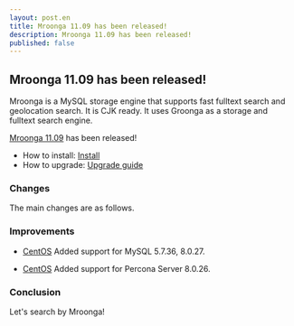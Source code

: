 ```yaml
---
layout: post.en
title: Mroonga 11.09 has been released!
description: Mroonga 11.09 has been released!
published: false
---
```


## Mroonga 11.09 has been released!

Mroonga is a MySQL storage engine that supports fast fulltext search
and geolocation search. It is CJK ready. It uses Groonga as a storage
and fulltext search engine.

[Mroonga 11.09](/docs/news.html#release-11-09) has been released!

* How to install: [Install](/docs/install.html)
* How to upgrade: [Upgrade guide](/docs/upgrade.html)

### Changes

The main changes are as follows.

### Improvements

* [CentOS](/docs/install/centos.html) Added support for MySQL 5.7.36, 8.0.27.

* [CentOS](/docs/install/centos.html) Added support for Percona Server 8.0.26.

### Conclusion

Let's search by Mroonga!
